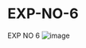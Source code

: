 # EXP-NO-6
EXP NO 6
![image](https://user-images.githubusercontent.com/111446580/222974190-bac45dcc-46a4-4d80-b07a-ca963bfb3b21.png)

